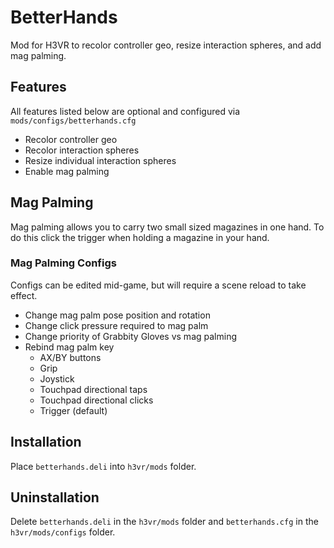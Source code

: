 # BetterHands
Mod for H3VR to recolor controller geo, resize interaction spheres, and add mag palming.

## Features
All features listed below are optional and configured via `mods/configs/betterhands.cfg`
- Recolor controller geo
- Recolor interaction spheres
- Resize individual interaction spheres
- Enable mag palming

## Mag Palming
Mag palming allows you to carry two small sized magazines in one hand. To do this click the trigger when holding a magazine in your hand.

### Mag Palming Configs
Configs can be edited mid-game, but will require a scene reload to take effect.
- Change mag palm pose position and rotation
- Change click pressure required to mag palm
- Change priority of Grabbity Gloves vs mag palming
- Rebind mag palm key
  - AX/BY buttons
  - Grip
  - Joystick
  - Touchpad directional taps
  - Touchpad directional clicks
  - Trigger (default)

## Installation
Place `betterhands.deli` into `h3vr/mods` folder.

## Uninstallation
Delete `betterhands.deli` in the `h3vr/mods` folder and `betterhands.cfg` in the `h3vr/mods/configs` folder.
